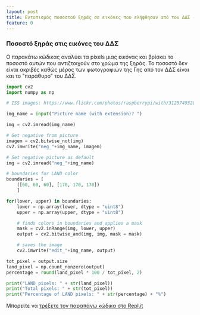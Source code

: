 ```yaml
---
layout: post
title: Εντοπισμός ποσοστού ξηράς σε εικόνες που ελήφθησαν από τον ΔΔΣ - Ομάδες Makerlab
feature: 0
---
```


### Ποσοστό ξηράς στις εικόνες του ΔΔΣ
Ο παρακάτω κώδικας αναλύει τα pixels μιας εικόνας και βρίσκει το ποσοστό αυτών που αντιζτοιχούν στο χρώμα της ξηράς. 
Το ποσοστό δεν είναι ακριβές καθώς μέρος των φωτογραφιών της Γης από τον ΔΔΣ είναι και το "παράθυρο" του ΔΔΣ.
```python
import cv2 
import numpy as np

# ISS images: https://www.flickr.com/photos/raspberrypi/with/31257493207/

img_name = input("Picture name (with extension)? ")

img = cv2.imread(img_name)

# Get negative from picture
imagem = cv2.bitwise_not(img)
cv2.imwrite("neg_"+img_name, imagem)

# Set negative picture as default
img = cv2.imread("neg_"+img_name)

# boundaries for LAND color
boundaries = [
    ([60, 60, 60], [170, 170, 170])
    ]

for(lower, upper) in boundaries:
    lower = np.array(lower, dtype = "uint8")
    upper = np.array(upper, dtype = "uint8")

    # finds colors in boundaries and applies a mask
    mask = cv2.inRange(img, lower, upper)
    output = cv2.bitwise_and(img, img, mask = mask)

    # saves the image
    cv2.imwrite("edit_"+img_name, output)

tot_pixel = output.size
land_pixel = np.count_nonzero(output)
percentage = round(land_pixel * 100 / tot_pixel, 2)

print("LAND pixels: " + str(land_pixel))
print("Total pixels: " + str(tot_pixel))
print("Percentage of LAND pixels: " + str(percentage) + "%")
```
Μπορείτε να [τρέξετε τον παραπάνω κώδικα στο Repl.it](https://repl.it/@liagason/Detect-Land#main.py)
